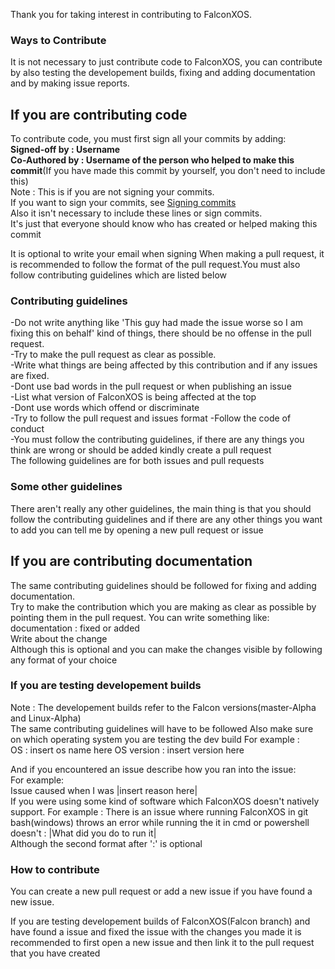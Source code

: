 Thank you for taking interest in contributing to FalconXOS.

### Ways to Contribute

It is not necessary to just contribute code to FalconXOS, you can contribute by also testing the developement builds, fixing and adding documentation and by making issue reports.

## If you are contributing code

To contribute code, you must first sign all your commits by adding:
<br>
<b>Signed-off by : Username</b>
<br>
<b>Co-Authored by : Username of the person who helped to make this commit</b>(If you have made this commit by yourself, you don't need to include this)
<br>
  Note : This is if you are not signing your commits.
<br>
  If you want to sign your commits, see <a href="https://docs.github.com/en/authentication/managing-commit-signature-verification/signing-commits">Signing commits</a>
<br>
  Also it isn't necessary to include these lines or sign commits.
  <br>
  It's just that everyone should know who has created or helped making this commit

It is optional to write your email when signing
When making a pull request, it is recommended to follow the format of the pull request.You must also follow contributing guidelines which are listed below

### Contributing guidelines
-Do not write anything like 'This guy had made the issue worse so I am fixing this on behalf' kind of things, there should be no offense in the pull request.
<br>
-Try to make the pull request as clear as possible.
<br>
-Write what things are being affected by this contribution and if any issues are fixed.
<br>
-Dont use bad words in the pull request or when publishing an issue
<br>
-List what version of FalconXOS is being affected at the top
<br>
-Dont use words which offend or discriminate
<br>
-Try to follow the pull request and issues format
-Follow the code of conduct
<br>
-You must follow the contributing guidelines, if there are any things you think are wrong or should be added kindly create a pull request
<br>
The following guidelines are for both issues and pull requests
<br>
### Some other guidelines

There aren't really any other guidelines, the main thing is that you should follow the contributing guidelines and if there are any other things you want to add you can tell me by opening a new pull request or issue

## If you are contributing documentation

The same contributing guidelines should be followed for fixing and adding documentation.
  <br>
Try to make the contribution which you are making as clear as possible by pointing them in the pull request.
You can write something like:
<br>
documentation : fixed or added
<br>
Write about the change
  <br>
Although this is optional and you can make the changes visible by following any format of your choice

### If you are testing developement builds

Note : The developement builds refer to the Falcon versions(master-Alpha and Linux-Alpha)
<br>
The same contributing guidelines will have to be followed
Also make sure on which operating system you are testing the dev build
For example :
<br>
OS : insert os name here
OS version : insert version here

And if you encountered an issue describe how you ran into the issue:
  <br>
For example:
  <br>
Issue caused when I was |insert reason here|
  <br>
If you were using some kind of software which FalconXOS doesn't natively support.
For example : There is an issue where running FalconXOS in git bash(windows) throws an error while running the it in cmd or powershell doesn't
<Write the name of the app which you used to run FalconXOS> : |What did you do to run it|
  <br>
Although the second format after ':' is optional
  
### How to contribute
  
You can create a new pull request or add a new issue if you have found a new issue.
<br>

If you are testing developement builds of FalconXOS(Falcon branch) and have found a issue and fixed the issue with the changes you made it is recommended to first open a new issue and then link it to the pull request that you have created

